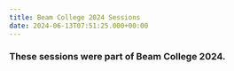 ```yaml
---
title: Beam College 2024 Sessions
date: 2024-06-13T07:51:25.000+00:00
---
```


### These sessions were part of Beam College 2024.